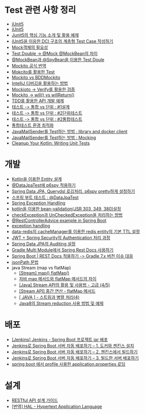 Test 관련 사항 정리
===

- [jUnit5](https://donghyeon.dev/junit/2021/04/11/JUnit5-%EC%99%84%EB%B2%BD-%EA%B0%80%EC%9D%B4%EB%93%9C/)
- [jUnit5](https://beomseok95.tistory.com/303)
- [Junit5의 핵심 기능 소개 및 활용 예제](https://theheydaze.tistory.com/218)
- [jUnit5을 이응한 DCI 구조의 계층형 Test Case 작성하기](https://johngrib.github.io/wiki/junit5-nested/)
- [Mock객체의 필요성](https://www.crocus.co.kr/1555)
- [Test Double -> @Mock @MockBean의 차이](https://cobbybb.tistory.com/16#---%--%EC%-B%A-%EC%A-%-C%--%EA%B-%--%EC%-B%AC%EC%--%AC%EB%--%A-%EC%-D%--%--%ED%--%-C%EC%-A%A-%ED%-A%B-%ED%--%--%EA%B-%B-%--%EC%-C%--%ED%--%-C%--%EC%--%--%ED%--%A-%--%EC%--%A-%EC%A-%--)
- [@MockBean과 @SpyBean을 이용한 Test Doule](https://jojoldu.tistory.com/226)
- [Mockito 공식 번역](https://velog.io/@hanblueblue/spring-boot-%EC%9C%A0%EB%8B%9B-%ED%85%8C%EC%8A%A4%ED%8A%B8-3.-Mockito)
- [Mokcito를 활용한 Test](https://greedy0110.tistory.com/57)
- [Mockito vs BDDMockito](https://velog.io/@lxxjn0/Mockito%EC%99%80-BDDMockito%EB%8A%94-%EB%AD%90%EA%B0%80-%EB%8B%A4%EB%A5%BC%EA%B9%8C)
- [IntelliJ 디버깅을 활용하는 방법](https://dncjf64.tistory.com/226)
- [Mockioto -> Verify를 활용한 검증](https://johngrib.github.io/wiki/java-mockito/)
- [Mockito -> will() vs willReturn()](https://wonit.tistory.com/493)
- [TDD를 활용한 API 개발 예제](https://github.com/ahastudio/fastcampus-eatgo/blob/main/eatgo-customer-api/src/test/java/kr/co/fastcampus/eatgo/application/UserServiceTests.java)
- [테스트 -> 통합 vs 단위 : #1설계](https://goddaehee.tistory.com/209)
- [테스트 -> 통합 vs 단위 : #2단위테스트](https://goddaehee.tistory.com/212?category=367461)
- [테스트 -> 통합 vs 단위 : #2통합테스트](https://goddaehee.tistory.com/211)
- [통합테스트 환경 최적화](https://theheydaze.tistory.com/218)
- [JavaMailSender를 Test하는 방법 : library and docker client](https://rieckpil.de/use-greenmail-for-spring-mail-javamailsender-junit-5-integration-tests/)
- [JavaMailSender를 Test하는 방법 : Mocking](https://www.javatips.net/api/urlaubsverwaltung-master/src/test/java/org/synyx/urlaubsverwaltung/core/mail/MailSenderTest.java)
- [Cleanup Your Kotlin: Writing Unit Tests](https://medium.com/@linhartos/cleanup-your-kotlin-writing-unit-tests-6041f0c32d47)

개발
===

- [Kotlin을 이용한 Entity 설계](https://blog.junu.dev/37)
- [@DataJpaTest에 p6spy 적용하기](https://zgundam.tistory.com/199)
- [Spring Data JPA, Querydsl 로깅처리. p6spy pretty하게 설정하기](https://jessyt.tistory.com/27)
- [스프링 부트 테스트 : @DataJpaTest](https://webcoding-start.tistory.com/20)
- [Spring Exception Handling](https://bcp0109.tistory.com/303)
- [kotlin을 이용한 bean-validation(JSR 303, 349, 380)설정 ](https://velog.io/@lsb156/SpringBoot-Kotlin%EC%97%90%EC%84%9C-Valid%EA%B0%80-%EB%8F%99%EC%9E%91%ED%95%98%EC%A7%80-%EC%95%8A%EB%8A%94-%EC%9B%90%EC%9D%B8JSR-303-JSR-380)
- [checkException과 UnCheckedException을 처리하는 방법](https://bcp0109.tistory.com/303)
- [@RestControllerAdvice example in Spring Boot](https://www.bezkoder.com/spring-boot-restcontrolleradvice/)
- [exception handling](https://hkoonsdiary.tistory.com/135)
- [data-redis의 cacheManager를 이용한 redis entity의 기본 TTL 설정](https://www.skyer9.pe.kr/wordpress/?p=1571)
- [JWT + Spring Security의 Authentication 처리 과정](https://bcp0109.tistory.com/301)
- [Spring Data JPA의 Auditing 설정](https://055055.tistory.com/29)
- [Gradle Multi Module에서 Spring Rest Docs 사용하기](https://jojoldu.tistory.com/294)
- [Spring Boot | REST Docs 적용하기 -> Gradle 7.x 버전 이슈 대응](https://gaemi606.tistory.com/entry/Spring-Boot-REST-Docs-%EC%A0%81%EC%9A%A9%ED%95%98%EA%B8%B0)
- [jsonPath 문법](https://www.codetd.com/ko/article/6300874)
- java Stream (map vs flatMap)
  - [[Stream] map() flatMap()](https://wjjeong.tistory.com/42)
  - [자바 map 메서드와 flatMap 메서드의 차이](https://madplay.github.io/post/difference-between-map-and-flatmap-methods-in-java)
  - [[Java] Stream API의 활용 및 사용법 - 고급 (4/5)](https://mangkyu.tistory.com/115)
  - [[Stream API] 중간 연산 - flatMap 메서드](https://dev-kani.tistory.com/33)
  - [[ JAVA ] - 스트림과 병렬 처리(4)](https://m.blog.naver.com/PostView.naver?isHttpsRedirect=true&blogId=rain483&logNo=220603319103)
  - [Java8의 Stream reduction 사용 방법 및 예제](https://codechacha.com/ko/java8-stream-reduction/)

배포
===
- [[Jenkins] Jenkins - Spring Boot 프로젝트 jar 배포](https://dev-overload.tistory.com/39)
- [Jenkins로 Spring Boot 서버 자동 배포하기 – 1. 도커와 젠킨스 설치](https://hotheadfactory.com/?p=2026)
- [Jenkins로 Spring Boot 서버 자동 배포하기 – 2. 젠킨스에서 빌드하기](https://hotheadfactory.com/?p=2039)
- [Jenkins로 Spring Boot 서버 자동 배포하기 – 3. 빌드한 서버 배포하기](https://hotheadfactory.com/?p=2056)
- [spring boot 에서 profile 사용한 application.properties 로딩](https://lejewk.github.io/springboot-gradle-spring-profiles-active/)  
  
설계
===
- [RESTful API 설계 가이드](https://sanghaklee.tistory.com/57)
- [[번역] HAL - Hypertext Application Language
  ](https://velog.io/@pop8682/%EB%B2%88%EC%97%AD-HAL-Hypertext-Application-Language)